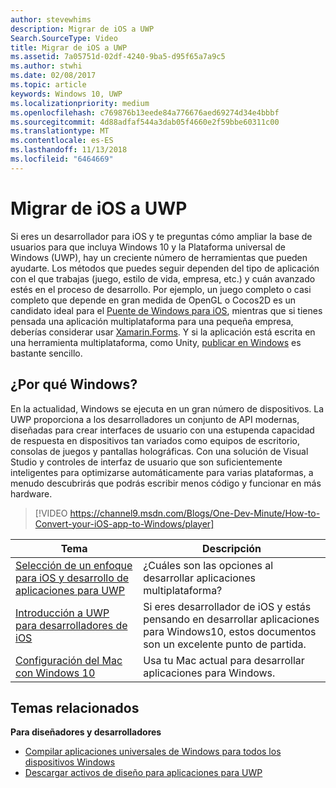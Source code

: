 ```yaml
---
author: stevewhims
description: Migrar de iOS a UWP
Search.SourceType: Video
title: Migrar de iOS a UWP
ms.assetid: 7a05751d-02df-4240-9ba5-d95f65a7a9c5
ms.author: stwhi
ms.date: 02/08/2017
ms.topic: article
keywords: Windows 10, UWP
ms.localizationpriority: medium
ms.openlocfilehash: c769876b13eede84a776676aed69274d34e4bbbf
ms.sourcegitcommit: 4d88adfaf544a3dab05f4660e2f59bbe60311c00
ms.translationtype: MT
ms.contentlocale: es-ES
ms.lasthandoff: 11/13/2018
ms.locfileid: "6464669"
---
```

# <a name="move-from-ios-to-uwp"></a>Migrar de iOS a UWP

Si eres un desarrollador para iOS y te preguntas cómo ampliar la base de usuarios para que incluya Windows 10 y la Plataforma universal de Windows (UWP), hay un creciente número de herramientas que pueden ayudarte. Los métodos que puedes seguir dependen del tipo de aplicación con el que trabajas (juego, estilo de vida, empresa, etc.) y cuán avanzado estés en el proceso de desarrollo. Por ejemplo, un juego completo o casi completo que depende en gran medida de OpenGL o Cocos2D es un candidato ideal para el [Puente de Windows para iOS](https://dev.windows.com/bridges/ios), mientras que si tienes pensada una aplicación multiplataforma para una pequeña empresa, deberías considerar usar [Xamarin.Forms](https://www.xamarin.com/forms). Y si la aplicación está escrita en una herramienta multiplataforma, como Unity, [publicar en Windows](http://blogs.unity3d.com/2015/09/09/windows-10-universal-apps-in-unity-5-2/) es bastante sencillo.

## <a name="why-windows"></a>¿Por qué Windows?

En la actualidad, Windows se ejecuta en un gran número de dispositivos. La UWP proporciona a los desarrolladores un conjunto de API modernas, diseñadas para crear interfaces de usuario con una estupenda capacidad de respuesta en dispositivos tan variados como equipos de escritorio, consolas de juegos y pantallas holográficas. Con una solución de Visual Studio y controles de interfaz de usuario que son suficientemente inteligentes para optimizarse automáticamente para varias plataformas, a menudo descubrirás que podrás escribir menos código y funcionar en más hardware.

> [!VIDEO https://channel9.msdn.com/Blogs/One-Dev-Minute/How-to-Convert-your-iOS-app-to-Windows/player]

| Tema | Descripción |
|-------|-------------|
| [Selección de un enfoque para iOS y desarrollo de aplicaciones para UWP](selecting-an-approach-to-ios-and-uwp-app-development.md) | ¿Cuáles son las opciones al desarrollar aplicaciones multiplataforma? |
| [Introducción a UWP para desarrolladores de iOS](getting-started-with-uwp-for-ios-developers.md) | Si eres desarrollador de iOS y estás pensando en desarrollar aplicaciones para Windows10, estos documentos son un excelente punto de partida. |
| [Configuración del Mac con Windows 10](setting-up-your-mac-with-windows-10.md) | Usa tu Mac actual para desarrollar aplicaciones para Windows. |

## <a name="related-topics"></a>Temas relacionados

**Para diseñadores y desarrolladores**
* [Compilar aplicaciones universales de Windows para todos los dispositivos Windows](http://go.microsoft.com/fwlink/p/?LinkID=397871)
* [Descargar activos de diseño para aplicaciones para UWP](https://msdn.microsoft.com/library/windows/apps/xaml/bg125377.aspx)
